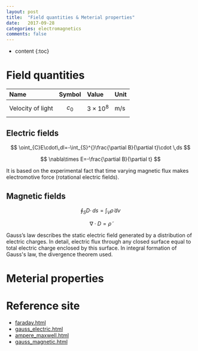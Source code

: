 ```yaml
---
layout: post
title:  "Field quantities & Meterial properties"
date:   2017-09-28
categories: electromagnetics
comments: false
---
```


<script type="text/javascript" src="http://cdn.mathjax.org/mathjax/latest/MathJax.js?config=TeX-AMS-MML_HTMLorMML"></script>

* content
{:toc}

# Field quantities

|        Name       |   Symbol   |       Value       |    Unit    |
| :---------------- | :--------- | :---------------- | :--------- |
| Velocity of light | $$ c_0 $$  | $$ 3\times 10^8 $$|    m/s     |  


## Electric fields

$$ \oint_{C}E\cdot\,dl=-\int_{S}^{}\frac{\partial B}{\partial t}\cdot \,ds $$

$$ \nabla\times E=-\frac{\partial B}{\partial t} $$   

It is based on the experimental fact that time varying magnetic flux makes electromotive force (rotational electric fields).


## Magnetic fields

$$ \oint_{S}D\cdot\,ds=\int_{V}^{}\tilde{\rho} \,dv $$   

$$ \nabla\cdot D=\tilde{\rho} $$   

Gauss’s law describes the static electric field generated by a distribution of electric charges.
In detail, electric flux through any closed surface equal to total electric charge enclosed by this surface.
In integral formation of Gauss's law, the divergence theorem used.


# Meterial properties

# Reference site
* [faraday.html](https://em.geosci.xyz/content/maxwell1_fundamentals/formative_laws/faraday.html)
* [gauss_electric.html](https://em.geosci.xyz/content/maxwell1_fundamentals/formative_laws/gauss_electric.html)
* [ampere_maxwell.html](https://em.geosci.xyz/content/maxwell1_fundamentals/formative_laws/ampere_maxwell.html)
* [gauss_magnetic.html](https://em.geosci.xyz/content/maxwell1_fundamentals/formative_laws/gauss_magnetic.html)
